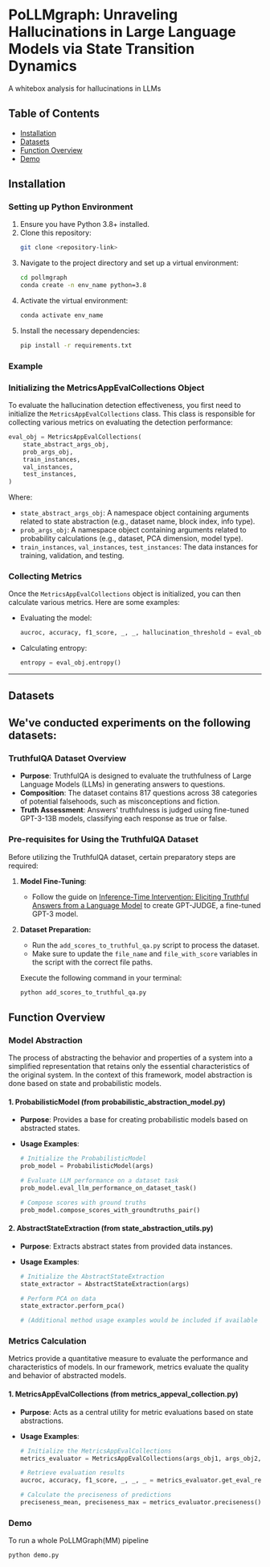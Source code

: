 #  PoLLMgraph: Unraveling Hallucinations in Large Language Models via State Transition Dynamics

A whitebox analysis for hallucinations in LLMs
## Table of Contents

- [Installation](#installation)
- [Datasets](#datasets)
- [Function Overview](#function-overview)
- [Demo](#demo)

## Installation

### Setting up Python Environment

1. Ensure you have Python 3.8+ installed.
2. Clone this repository:
   ```bash
   git clone <repository-link>
3. Navigate to the project directory and set up a virtual environment:
   ```bash
   cd pollmgraph
   conda create -n env_name python=3.8
4. Activate the virtual environment:
   ```bash
   conda activate env_name
5. Install the necessary dependencies:
   ```bash
   pip install -r requirements.txt

### **Example**

### **Initializing the MetricsAppEvalCollections Object**

To evaluate the hallucination detection effectiveness, you first need to initialize the `MetricsAppEvalCollections` class. This class is responsible for collecting various metrics on evaluating the detection performance:

```python
eval_obj = MetricsAppEvalCollections(
    state_abstract_args_obj,
    prob_args_obj,
    train_instances,
    val_instances,
    test_instances,
)
```

Where:

- `state_abstract_args_obj`: A namespace object containing arguments related to state abstraction (e.g., dataset name, block index, info type).
- `prob_args_obj`: A namespace object containing arguments related to probability calculations (e.g., dataset, PCA dimension, model type).
- `train_instances`, `val_instances`, `test_instances`: The data instances for training, validation, and testing.

### **Collecting Metrics**

Once the `MetricsAppEvalCollections` object is initialized, you can then calculate various metrics. Here are some examples:

- Evaluating the model:

  ```python
  aucroc, accuracy, f1_score, _, _, hallucination_threshold = eval_obj.get_eval_result()
  ```

- Calculating entropy:

  ```python
  entropy = eval_obj.entropy()
  ```

---


## Datasets
We've conducted experiments on the following datasets:
---

### TruthfulQA Dataset Overview

- **Purpose**: TruthfulQA is designed to evaluate the truthfulness of Large Language Models (LLMs) in generating answers to questions.
- **Composition**: The dataset contains 817 questions across 38 categories of potential falsehoods, such as misconceptions and fiction.
- **Truth Assessment**: Answers' truthfulness is judged using fine-tuned GPT-3-13B models, classifying each response as true or false.

### Pre-requisites for Using the TruthfulQA Dataset

Before utilizing the TruthfulQA dataset, certain preparatory steps are required:

1. **Model Fine-Tuning**:
   - Follow the guide on [Inference-Time Intervention: Eliciting Truthful Answers from a Language Model](https://github.com/likenneth/honest_llama#truthfulqa-evaluation) to create GPT-JUDGE, a fine-tuned GPT-3 model.

2. **Dataset Preparation:**
   - Run the `add_scores_to_truthful_qa.py` script to process the dataset. 
   - Make sure to update the `file_name` and `file_with_score` variables in the script with the correct file paths.

   Execute the following command in your terminal:
   ```bash
   python add_scores_to_truthful_qa.py
   ```

## Function Overview

### **Model Abstraction**

The process of abstracting the behavior and properties of a system into a simplified representation that retains only the essential characteristics of the original system. In the context of this framework, model abstraction is done based on state and probabilistic models.

#### **1. ProbabilisticModel (from probabilistic_abstraction_model.py)**
- **Purpose**: Provides a base for creating probabilistic models based on abstracted states.
  
- **Usage Examples**:
  ```python
  # Initialize the ProbabilisticModel
  prob_model = ProbabilisticModel(args)
  
  # Evaluate LLM performance on a dataset task
  prob_model.eval_llm_performance_on_dataset_task()
  
  # Compose scores with ground truths
  prob_model.compose_scores_with_groundtruths_pair()
  ```

#### **2. AbstractStateExtraction (from state_abstraction_utils.py)**
- **Purpose**: Extracts abstract states from provided data instances.
  
- **Usage Examples**:
  ```python
  # Initialize the AbstractStateExtraction
  state_extractor = AbstractStateExtraction(args)
  
  # Perform PCA on data
  state_extractor.perform_pca()
  
  # (Additional method usage examples would be included if available in the file)
  ```

### **Metrics Calculation**

Metrics provide a quantitative measure to evaluate the performance and characteristics of models. In our framework, metrics evaluate the quality and behavior of abstracted models.

#### **1. MetricsAppEvalCollections (from metrics_appeval_collection.py)**
- **Purpose**: Acts as a central utility for metric evaluations based on state abstractions.
  
- **Usage Examples**:
  ```python
  # Initialize the MetricsAppEvalCollections
  metrics_evaluator = MetricsAppEvalCollections(args_obj1, args_obj2, train_data, val_data, test_data)
  
  # Retrieve evaluation results
  aucroc, accuracy, f1_score, _, _, _ = metrics_evaluator.get_eval_result()
  
  # Calculate the preciseness of predictions
  preciseness_mean, preciseness_max = metrics_evaluator.preciseness()
  ```


### **Demo**

To run a whole PoLLMGraph(MM) pipeline
   ```
   python demo.py 
   ```

